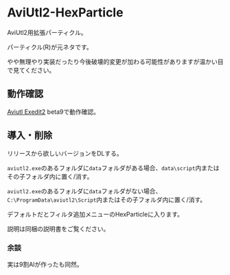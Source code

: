 # AviUtl2-HexParticle

AviUtl2用拡張パーティクル。

パーティクル(R)が元ネタです。

やや無理やり実装だったり今後破壊的変更が加わる可能性がありますが温かい目で見てください。


## 動作確認

[Aviutl Exedit2](https://spring-fragrance.mints.ne.jp/aviutl/) beta9で動作確認。


## 導入・削除

リリースから欲しいバージョンをDLする。

`aviutl2.exe`のあるフォルダに`data`フォルダがある場合、`data\script`内またはその子フォルダ内に置く/消す。

`aviutl2.exe`のあるフォルダに`data`フォルダがない場合、`C:\ProgramData\aviutl2\Script`内またはその子フォルダ内に置く/消す。

デフォルトだとフィルタ追加メニューのHexParticleに入ります。

説明は同梱の説明書をご覧ください。


### 余談

実は9割AIが作ったも同然。
